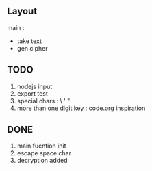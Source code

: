 ## Layout
main :
- take text
- gen cipher

## TODO
1) nodejs input
2) export test
3) special chars : \ ' "
4) more than one digit key : code.org inspiration

## DONE
1) main fucntion init
2) escape space char
3) decryption added
